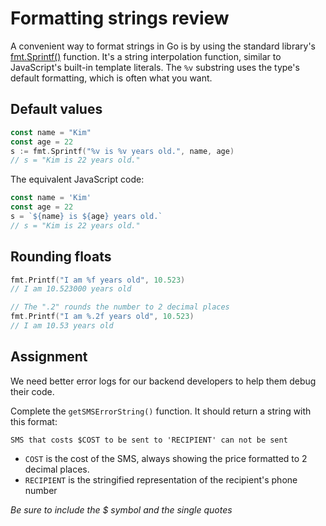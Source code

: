 # Formatting strings review

A convenient way to format strings in Go is by using the standard library's [fmt.Sprintf()](https://pkg.go.dev/fmt#example-Sprintf) function. It's a string interpolation function, similar to JavaScript's built-in template literals. The `%v` substring uses the type's default formatting, which is often what you want.

## Default values

```go
const name = "Kim"
const age = 22
s := fmt.Sprintf("%v is %v years old.", name, age)
// s = "Kim is 22 years old."
```

The equivalent JavaScript code:

```javascript
const name = 'Kim'
const age = 22
s = `${name} is ${age} years old.`
// s = "Kim is 22 years old."
```

## Rounding floats

```go
fmt.Printf("I am %f years old", 10.523)
// I am 10.523000 years old

// The ".2" rounds the number to 2 decimal places
fmt.Printf("I am %.2f years old", 10.523)
// I am 10.53 years old
```

## Assignment

We need better error logs for our backend developers to help them debug their code.

Complete the `getSMSErrorString()` function. It should return a string with this format:

```
SMS that costs $COST to be sent to 'RECIPIENT' can not be sent
```

* `COST` is the cost of the SMS, always showing the price formatted to 2 decimal places.
* `RECIPIENT` is the stringified representation of the recipient's phone number

_Be sure to include the $ symbol and the single quotes_

